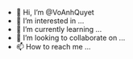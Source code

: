 - 👋 Hi, I’m @VoAnhQuyet
- 👀 I’m interested in ...
- 🌱 I’m currently learning ...
- 💞️ I’m looking to collaborate on ...
- 📫 How to reach me ...

<!---
VoAnhQuyet/VoAnhQuyet is a ✨ special ✨ repository because its `README.md` (this file) appears on your GitHub profile.
You can click the Preview link to take a look at your changes.
--->
